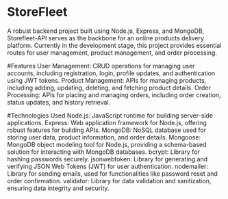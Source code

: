 # StoreFleet
A robust backend project built using Node.js, Express, and MongoDB, Storefleet-API serves as the backbone for an online products delivery platform. Currently in the development stage, this project provides essential routes for user management, product management, and order processing.

#Features
User Management: CRUD operations for managing user accounts, including registration, login, profile updates, and authentication using JWT tokens.
Product Management: APIs for managing products, including adding, updating, deleting, and fetching product details.
Order Processing: APIs for placing and managing orders, including order creation, status updates, and history retrieval.

#Technologies Used
Node.js: JavaScript runtime for building server-side applications.
Express: Web application framework for Node.js, offering robust features for building APIs.
MongoDB: NoSQL database used for storing user data, product information, and order details.
Mongoose: MongoDB object modeling tool for Node.js, providing a schema-based solution for interacting with MongoDB databases.
bcrypt: Library for hashing passwords securely.
jsonwebtoken: Library for generating and verifying JSON Web Tokens (JWT) for user authentication.
nodemailer: Library for sending emails, used for functionalities like password reset and order confirmation.
validator: Library for data validation and sanitization, ensuring data integrity and security.

